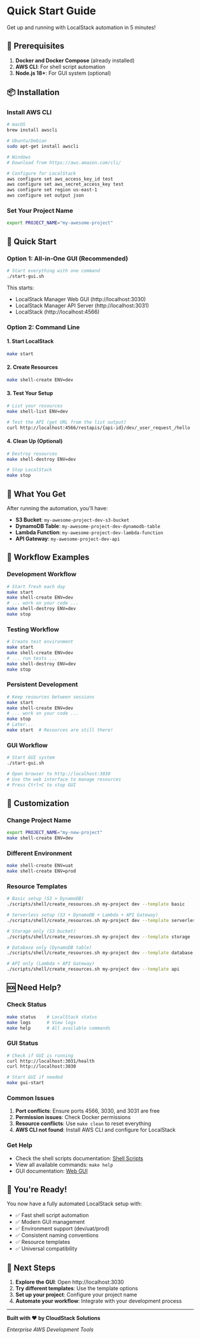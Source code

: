 # Quick Start Guide

Get up and running with LocalStack automation in 5 minutes!

## 🚀 Prerequisites

1. **Docker and Docker Compose** (already installed)
2. **AWS CLI**: For shell script automation
3. **Node.js 18+**: For GUI system (optional)

## 📦 Installation

### Install AWS CLI

```bash
# macOS
brew install awscli

# Ubuntu/Debian
sudo apt-get install awscli

# Windows
# Download from https://aws.amazon.com/cli/

# Configure for LocalStack
aws configure set aws_access_key_id test
aws configure set aws_secret_access_key test
aws configure set region us-east-1
aws configure set output json
```

### Set Your Project Name

```bash
export PROJECT_NAME="my-awesome-project"
```

## 🎯 Quick Start

### Option 1: All-in-One GUI (Recommended)

```bash
# Start everything with one command
./start-gui.sh
```

This starts:

- LocalStack Manager Web GUI (http://localhost:3030)
- LocalStack Manager API Server (http://localhost:3031)
- LocalStack (http://localhost:4566)

### Option 2: Command Line

#### 1. Start LocalStack

```bash
make start
```

#### 2. Create Resources

```bash
make shell-create ENV=dev
```

#### 3. Test Your Setup

```bash
# List your resources
make shell-list ENV=dev

# Test the API (get URL from the list output)
curl http://localhost:4566/restapis/{api-id}/dev/_user_request_/hello
```

#### 4. Clean Up (Optional)

```bash
# Destroy resources
make shell-destroy ENV=dev

# Stop LocalStack
make stop
```

## 🧪 What You Get

After running the automation, you'll have:

- **S3 Bucket**: `my-awesome-project-dev-s3-bucket`
- **DynamoDB Table**: `my-awesome-project-dev-dynamodb-table`
- **Lambda Function**: `my-awesome-project-dev-lambda-function`
- **API Gateway**: `my-awesome-project-dev-api`

## 🔄 Workflow Examples

### Development Workflow

```bash
# Start fresh each day
make start
make shell-create ENV=dev
# ... work on your code ...
make shell-destroy ENV=dev
make stop
```

### Testing Workflow

```bash
# Create test environment
make start
make shell-create ENV=dev
# ... run tests ...
make shell-destroy ENV=dev
make stop
```

### Persistent Development

```bash
# Keep resources between sessions
make start
make shell-create ENV=dev
# ... work on your code ...
make stop
# Later...
make start  # Resources are still there!
```

### GUI Workflow

```bash
# Start GUI system
./start-gui.sh

# Open browser to http://localhost:3030
# Use the web interface to manage resources
# Press Ctrl+C to stop GUI
```

## 🎨 Customization

### Change Project Name

```bash
export PROJECT_NAME="my-new-project"
make shell-create ENV=dev
```

### Different Environment

```bash
make shell-create ENV=uat
make shell-create ENV=prod
```

### Resource Templates

```bash
# Basic setup (S3 + DynamoDB)
./scripts/shell/create_resources.sh my-project dev --template basic

# Serverless setup (S3 + DynamoDB + Lambda + API Gateway)
./scripts/shell/create_resources.sh my-project dev --template serverless

# Storage only (S3 bucket)
./scripts/shell/create_resources.sh my-project dev --template storage

# Database only (DynamoDB table)
./scripts/shell/create_resources.sh my-project dev --template database

# API only (Lambda + API Gateway)
./scripts/shell/create_resources.sh my-project dev --template api
```

## 🆘 Need Help?

### Check Status

```bash
make status    # LocalStack status
make logs      # View logs
make help      # All available commands
```

### GUI Status

```bash
# Check if GUI is running
curl http://localhost:3031/health
curl http://localhost:3030

# Start GUI if needed
make gui-start
```

### Common Issues

1. **Port conflicts**: Ensure ports 4566, 3030, and 3031 are free
2. **Permission issues**: Check Docker permissions
3. **Resource conflicts**: Use `make clean` to reset everything
4. **AWS CLI not found**: Install AWS CLI and configure for LocalStack

### Get Help

- Check the shell scripts documentation: [Shell Scripts](./scripts/shell/README.md)
- View all available commands: `make help`
- GUI documentation: [Web GUI](./localstack-gui/README.md)

## 🎉 You're Ready!

You now have a fully automated LocalStack setup with:

- ✅ Fast shell script automation
- ✅ Modern GUI management
- ✅ Environment support (dev/uat/prod)
- ✅ Consistent naming conventions
- ✅ Resource templates
- ✅ Universal compatibility

## 🚀 Next Steps

1. **Explore the GUI**: Open http://localhost:3030
2. **Try different templates**: Use the template options
3. **Set up your project**: Configure your project name
4. **Automate your workflow**: Integrate with your development process

---

**Built with ❤️ by CloudStack Solutions**

_Enterprise AWS Development Tools_
